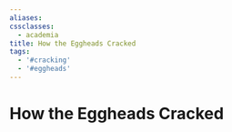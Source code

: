 ```yaml
---
aliases:
cssclasses:
  - academia
title: How the Eggheads Cracked
tags:
  - '#cracking'
  - '#eggheads'
---
```

# How the Eggheads Cracked
